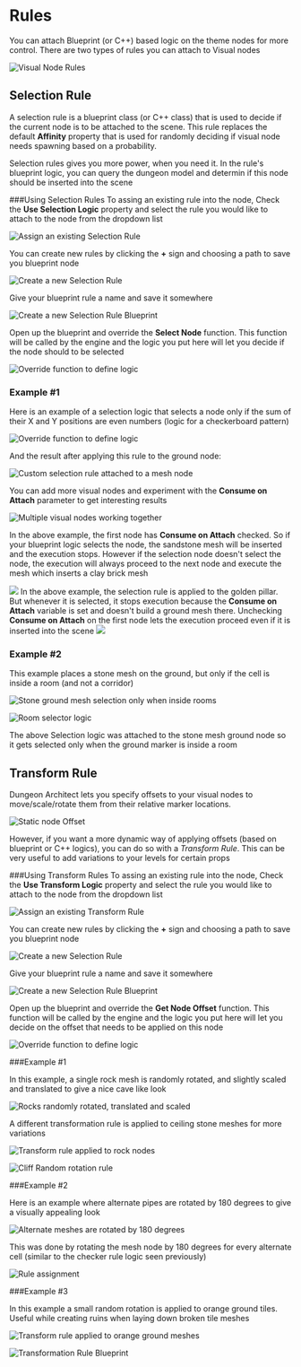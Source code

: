 ﻿Rules
=====

You can attach Blueprint (or C++) based logic on the theme nodes for more control. There are two types of rules you can attach to Visual nodes

![Visual Node Rules](../assets/images/rules_01.png)

Selection Rule
--------------
A selection rule is a blueprint class (or C++ class) that is used to decide if the current node is to be attached to the scene.  This rule replaces the default **Affinity** property that is used for randomly deciding if visual node needs spawning based on a probability.

Selection rules gives you more power, when you need it.   In the rule's blueprint logic, you can query the dungeon model and determin if this node should be inserted into the scene

###Using Selection Rules
To assing an existing rule into the node, Check the **Use Selection Logic** property and select the rule you would like to attach to the node from the dropdown list

![Assign an existing Selection Rule](../assets/images/selection_rule_01.png)

You can create new rules by clicking the **+** sign and choosing a path to save you blueprint node

![Create a new Selection Rule](../assets/images/selection_rule_02.png)

Give your blueprint rule a name and save it somewhere

![Create a new Selection Rule Blueprint](../assets/images/selection_rule_03.png)

Open up the blueprint and override the **Select Node** function. This function will be called by the engine and the logic you put here will let you decide if the node should to be selected

![Override function to define logic](../assets/images/selection_rule_04.png)

### Example #1

Here is an example of a selection logic that selects a node only if the sum of their X and Y positions are even numbers (logic for a checkerboard pattern)

![Override function to define logic](../assets/images/selection_rule_05.png)

And the result after applying this rule to the ground node:

![Custom selection rule attached to a mesh node](../assets/images/selection_rule_06.jpg)

You can add more visual nodes and experiment with the **Consume on Attach** parameter to get interesting results

![Multiple visual nodes working together](../assets/images/selection_rule_07.jpg)

In the above example, the first node has **Consume on Attach** checked.  So if your blueprint logic selects the node, the sandstone mesh will be inserted and the execution stops.   However if the selection node doesn't select the node, the execution will always proceed to the next node and execute the mesh which inserts a clay brick mesh

![](../assets/images/selection_rule_eg1_1.jpg)
In the above example, the selection rule is applied to the golden pillar.  But whenever it is selected, it stops execution because the **Consume on Attach** variable is set and doesn't build a ground mesh there.    Unchecking **Consume on Attach** on the first node lets the execution proceed even if it is inserted into the scene
![](../assets/images/selection_rule_eg1_2.jpg)



### Example #2
This example places a stone mesh on the ground, but only if the cell is inside a room (and not a corridor)

![Stone ground mesh selection only when inside rooms](../assets/images/selection_rule_eg2_1.jpg)

![Room selector logic](../assets/images/selection_rule_eg2_2.jpg)

The above Selection logic was attached to the stone mesh ground node so it gets selected only when the ground marker is inside a room

Transform Rule
--------------

Dungeon Architect lets you specify offsets to your visual nodes to move/scale/rotate them from their relative marker locations.

![Static node Offset](../assets/images/offset.png)


However, if you want a more dynamic way of applying offsets (based on blueprint or C++ logics), you can do so with a *Transform Rule*.  This can be very useful to add variations to your levels for certain props


###Using Transform Rules
To assing an existing rule into the node, Check the **Use Transform Logic** property and select the rule you would like to attach to the node from the dropdown list

![Assign an existing Transform Rule](../assets/images/transform_rule_01.png)

You can create new rules by clicking the **+** sign and choosing a path to save you blueprint node

![Create a new Selection Rule](../assets/images/transform_rule_02.png)

Give your blueprint rule a name and save it somewhere

![Create a new Selection Rule Blueprint](../assets/images/transform_rule_03.png)

Open up the blueprint and override the **Get Node Offset** function. This function will be called by the engine and the logic you put here will let you decide on the offset that needs to be applied on this node

![Override function to define logic](../assets/images/transform_rule_04.png)


###Example #1

In this example, a single rock mesh is randomly rotated, and slightly scaled and translated to give a nice cave like look

![Rocks randomly rotated, translated and scaled](../assets/images/transform_rule_eg1_1.jpg)

A different transformation rule is applied to ceiling stone meshes for more variations

![Transform rule applied to rock nodes](../assets/images/transform_rule_eg1_2.jpg)

![Cliff Random rotation rule](../assets/images/transform_rule_eg1_3.png)

###Example #2

Here is an example where alternate pipes are rotated by 180 degrees to give a visually appealing look

![Alternate meshes are rotated by 180 degrees](../assets/images/transform_rule_eg2_1.jpg)

This was done by rotating the mesh node by 180 degrees for every alternate cell (similar to the checker rule logic seen previously)

![Rule assignment](../assets/images/transform_rule_eg2_2.jpg)


###Example #3

In this example a small random rotation is applied to orange ground tiles.  Useful while creating ruins when laying down broken tile meshes

![Transform rule applied to orange ground meshes](../assets/images/vol_platform_04c.jpg)

![Transformation Rule Blueprint](../assets/images/transform_rule_eg3_1.png)

